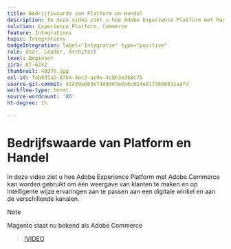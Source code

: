 ```yaml
---
title: Bedrijfswaarde van Platform en Handel
description: In deze video ziet u hoe Adobe Experience Platform met Magento Commerce kan worden gebruikt om één weergave van klanten te maken en op intelligente wijze ervaringen te personaliseren op een digitale winkel en via verschillende kanalen.
solution: Experience Platform, Commerce
feature: Integrations
topic: Integrations
badgeIntegration: label="Integratie" type="positive"
role: User, Leader, Architect
level: Beginner
jira: KT-6242
thumbnail: 40376.jpg
exl-id: fab8d1ab-87b4-4ec3-ac9e-4c8b3e3b8c75
source-git-commit: 4243da0b3e74d0d07e0a6c624e8173808831adfd
workflow-type: tm+mt
source-wordcount: '80'
ht-degree: 1%

---
```


# Bedrijfswaarde van Platform en Handel

In deze video ziet u hoe Adobe Experience Platform met Adobe Commerce kan worden gebruikt om één weergave van klanten te maken en op intelligente wijze ervaringen aan te passen aan een digitale winkel en aan de verschillende kanalen.

>[!NOTE]
>
> Magento staat nu bekend als Adobe Commerce

>[!VIDEO](https://video.tv.adobe.com/v/40376?learn=on)

